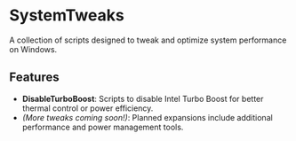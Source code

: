 # SystemTweaks

A collection of scripts designed to tweak and optimize system performance on Windows.

## Features

- **DisableTurboBoost**: Scripts to disable Intel Turbo Boost for better thermal control or power efficiency.
- _(More tweaks coming soon!)_: Planned expansions include additional performance and power management tools.
